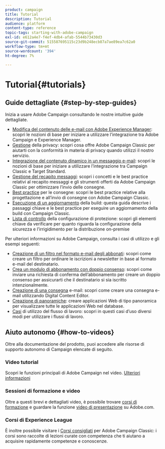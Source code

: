 ```yaml
---
product: campaign
title: Tutorial
description: Tutorial
audience: platform
content-type: reference
topic-tags: starting-with-adobe-campaign
exl-id: e612a4e7-f4ef-4db4-afab-5544b73430d3
source-git-commit: 515587695115c23d9b248ecb87a7ae89ea7c62a0
workflow-type: tm+mt
source-wordcount: '394'
ht-degree: 7%

---
```


# Tutorial{#tutorials}

## Guide dettagliate {#step-by-step-guides}

Inizia a usare Adobe Campaign consultando le nostre intuitive guide dettagliate.

* [Modifica del contenuto delle e-mail con Adobe Experience Manager](https://helpx.adobe.com/campaign/kb/acc-aem.html): scopri le nozioni di base per iniziare a utilizzare l’integrazione tra Adobe Campaign e Experience Manager.
* [Gestione](https://helpx.adobe.com/it/campaign/kb/acc-privacy.html) della privacy: scopri cosa offre Adobe Campaign Classic per aiutarti con la conformità in materia di privacy quando utilizzi il nostro servizio.
* [Integrazione del contenuto dinamico in un messaggio e-mail](https://experienceleague.adobe.com/docs/campaign-classic/using/integrating-with-adobe-experience-cloud/adobe-target/inserting-a-dynamic-image.html): scopri le nozioni di base per iniziare a utilizzare l’integrazione tra Campaign Classic e Target Standard.
* [Gestione del recapito messaggi](../../delivery/using/about-deliverability.md): scopri i concetti e le best practice relativi al recapito messaggi e gli strumenti offerti da Adobe Campaign Classic per ottimizzare l’invio delle consegne.
* [Best practice](../../delivery/using/delivery-best-practices.md) per le consegne: scopri le best practice relative alla progettazione e all’invio di consegne con Adobe Campaign Classic.
* [Esecuzione di un aggiornamento](https://helpx.adobe.com/campaign/kb/acc-build-upgrade.html) della build: questa guida descrive i passaggi chiave e le best practice per eseguire un aggiornamento della build con Campaign Classic.
* [Lista di controllo](https://helpx.adobe.com/it/campaign/kb/acc-security.html) della configurazione di protezione: scopri gli elementi chiave da verificare per quanto riguarda la configurazione della sicurezza e l’irrigidimento per la distribuzione on-premise

Per ulteriori informazioni su Adobe Campaign, consulta i casi di utilizzo e gli esempi seguenti:

* [Creazione di un filtro nel formato e-mail degli abbonati](../../platform/using/use-case.md#creating-a-filter-on-the-email-format-of-subscribers): scopri come creare un filtro per ordinare le iscrizioni a newsletter in base al formato e-mail del destinatario.
* [Crea un modulo di abbonamento con doppio consenso](../../web/using/use-cases--web-forms.md#create-a-subscription--form-with-double-opt-in): scopri come inviare una richiesta di conferma dell’abbonamento per creare un doppio consenso per assicurarti che il destinatario si sia iscritto intenzionalmente.
* [Creazione di una consegna](../../web/using/use-case--creating-an-email-delivery.md) e-mail: scopri come creare una consegna e-mail utilizzando Digital Content Editor.
* [Creazione di panoramiche](../../web/using/use-cases--creating-overviews.md): creare applicazioni Web di tipo panoramica per visualizzare tutte le applicazioni Web nel database.
* [Casi](../../workflow/using/about-workflow-use-cases.md) di utilizzo del flusso di lavoro: scopri in questi casi d’uso diversi modi per utilizzare i flussi di lavoro.

## Aiuto autonomo {#how-to-videos}

Oltre alla documentazione del prodotto, puoi accedere alle risorse di supporto autonomo di Campaign elencate di seguito.

### Video tutorial

Scopri le funzioni principali di Adobe Campaign nel video. [Ulteriori informazioni](https://experienceleague.adobe.com/docs/campaign-classic-learn/tutorials/overview.html?lang=it)

### Sessioni di formazione e video

Oltre a questi brevi e dettagliati video, è possibile trovare [corsi di formazione](https://learning.adobe.com/catalog.html) e guardare la funzione [video di presentazione](https://www.adobe.com/training/video.html) su Adobe.com.

### Corsi di Experience League

È inoltre possibile visitare i [Corsi consigliati](https://experienceleague.adobe.com/?lang=en#dashboard/learning) per Adobe Campaign Classic: i corsi sono raccolte di lezioni curate con competenza che ti aiutano a acquisire rapidamente competenze e conoscenze.
